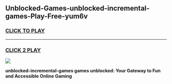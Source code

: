 
## Unblocked-Games-unblocked-incremental-games-Play-Free-yum6v
<h3>
<a href="https://premium76.site?title=unblocked-incremental-games&ref=18A1">CLICK TO PLAY</a></h3>
<hr>

<h3>
<a href="https://premium76.site?title=unblocked-incremental-games&ref=18A1">CLICK 2 PLAY</a>
  
</h3>

<a href="https://premium76.site?title=unblocked-incremental-games&ref=18A1"><img src="https://clearcache.store/games.png"></a>


**unblocked-incremental-games games unblocked: Your Gateway to Fun and Accessible Online Gaming**
